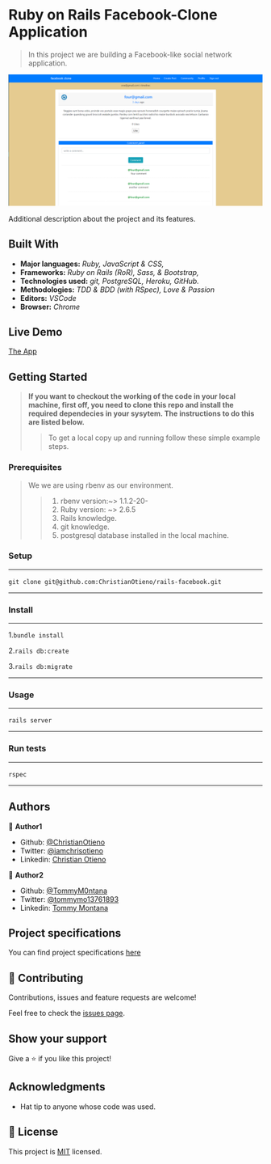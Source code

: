 # Ruby on Rails Facebook-Clone Application

> In this project we are building a Facebook-like social network application.

![screenshot](./app/assets/images/facebookclone-pic.png)

Additional description about the project and its features.

## Built With

- **Major languages:** *Ruby, JavaScript & CSS,*
- **Frameworks:** *Ruby on Rails (RoR), Sass, & Bootstrap,*
- **Technologies used:** *git, PostgreSQL, Heroku, GitHub.*
- **Methodologies:** *TDD & BDD (with RSpec), Love & Passion*
- **Editors:** *VSCode*
- **Browser:** *Chrome*

## Live Demo

[The App](https://livedemo.com)

## Getting Started

> **If you want to checkout the working of the code in your local machine, first off, you need to clone this repo and install the required dependecies in your sysytem. The instructions to do this are listed below.**
>> To get a local copy up and running follow these simple example steps.

### Prerequisites

>We we are using rbenv as our environment.
>> 1. rbenv version:~> 1.1.2-20-
>> 2. Ruby version: ~> 2.6.5
>> 3. Rails knowledge.
>> 4. git knowledge.
>> 5. postgresql database installed in the local machine.

### Setup

***
```git clone git@github.com:ChristianOtieno/rails-facebook.git```
***

### Install

***
1.```bundle install```

2.```rails db:create```

3.```rails db:migrate```
***

### Usage

***
```rails server```
***

### Run tests

***
```rspec```
***

## Authors

👤 **Author1**

- Github: [@ChristianOtieno](https://github.com/ChristianOtieno)
- Twitter: [@iamchrisotieno](https://twitter.com/iamchrisotieno)
- Linkedin: [Christian Otieno](https://www.linkedin.com/in/christianotieno/)

👤 **Author2**

- Github: [@TommyM0ntana](https://github.com/TommyM0ntana)
- Twitter: [@tommymo13761893](https://twitter.com/tommymo13761893)
- Linkedin: [Tommy Montana](https://www.linkedin.com/in/tommy-h-montana/)

## Project specifications

You can find project specifications [here](https://www.theodinproject.com/courses/ruby-on-rails/lessons/final-project)

## 🤝 Contributing

Contributions, issues and feature requests are welcome!

Feel free to check the [issues page](https://github.com/ChristianOtieno/rails-facebook/issues).

## Show your support

Give a ⭐️ if you like this project!

## Acknowledgments

- Hat tip to anyone whose code was used.

## 📝 License

This project is [MIT](https://opensource.org/licenses/MIT) licensed.
